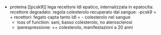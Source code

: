 - proteina [[pcsk9]] lega recettore ldl epatico, internalizzata in epatocita: recettore degradato: regola colesterolo recuperato dal sangue: -pcsk9 = + recettori: fegato capta tanto ldl = - colesterolo nel sangue
	- loss of function: sani, basso colesterolo, no aterosclerosi
	- iperespressione: ++ colesterolo, manifestazioni a 20 anni